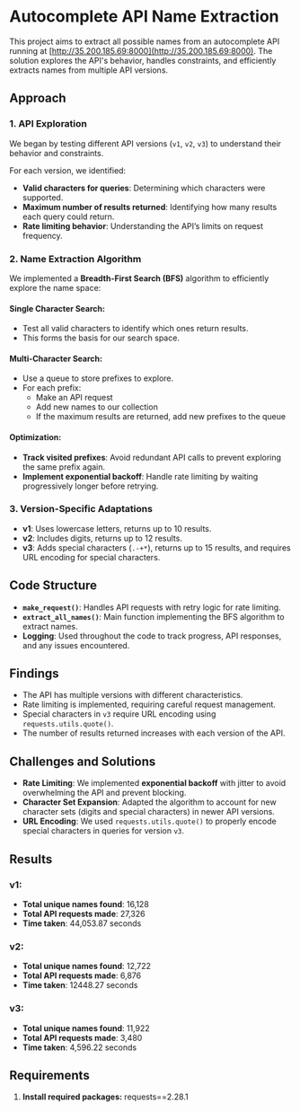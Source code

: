# Autocomplete API Name Extraction

This project aims to extract all possible names from an autocomplete API running at [http://35.200.185.69:8000](http://35.200.185.69:8000). The solution explores the API's behavior, handles constraints, and efficiently extracts names from multiple API versions.

## Approach

### 1. **API Exploration**
We began by testing different API versions (`v1`, `v2`, `v3`) to understand their behavior and constraints. 

For each version, we identified:
- **Valid characters for queries**: Determining which characters were supported.
- **Maximum number of results returned**: Identifying how many results each query could return.
- **Rate limiting behavior**: Understanding the API’s limits on request frequency.

### 2. **Name Extraction Algorithm**
We implemented a **Breadth-First Search (BFS)** algorithm to efficiently explore the name space:

#### **Single Character Search:**
- Test all valid characters to identify which ones return results.
- This forms the basis for our search space.

#### **Multi-Character Search:**
- Use a queue to store prefixes to explore.
- For each prefix:
  - Make an API request
  - Add new names to our collection
  - If the maximum results are returned, add new prefixes to the queue

#### **Optimization:**
- **Track visited prefixes**: Avoid redundant API calls to prevent exploring the same prefix again.
- **Implement exponential backoff**: Handle rate limiting by waiting progressively longer before retrying.

### 3. **Version-Specific Adaptations**
- **v1**: Uses lowercase letters, returns up to 10 results.
- **v2**: Includes digits, returns up to 12 results.
- **v3**: Adds special characters (`.-+*`), returns up to 15 results, and requires URL encoding for special characters.

## Code Structure

- **`make_request()`**: Handles API requests with retry logic for rate limiting.
- **`extract_all_names()`**: Main function implementing the BFS algorithm to extract names.
- **Logging**: Used throughout the code to track progress, API responses, and any issues encountered.

## Findings

- The API has multiple versions with different characteristics.
- Rate limiting is implemented, requiring careful request management.
- Special characters in `v3` require URL encoding using `requests.utils.quote()`.
- The number of results returned increases with each version of the API.

## Challenges and Solutions

- **Rate Limiting**: We implemented **exponential backoff** with jitter to avoid overwhelming the API and prevent blocking.
- **Character Set Expansion**: Adapted the algorithm to account for new character sets (digits and special characters) in newer API versions.
- **URL Encoding**: We used `requests.utils.quote()` to properly encode special characters in queries for version `v3`.

## Results

### **v1:**
- **Total unique names found**: 16,128
- **Total API requests made**: 27,326
- **Time taken**: 44,053.87 seconds

### **v2:**
- **Total unique names found**: 12,722
- **Total API requests made**: 6,876
- **Time taken**: 12448.27 seconds

### **v3:**
- **Total unique names found**: 11,922
- **Total API requests made**: 3,480
- **Time taken**: 4,596.22 seconds

## Requirements

1. **Install required packages:**
 requests==2.28.1
